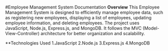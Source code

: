 #Employee Management System Documentation
**Overview**
This Employee Management System is designed to efficiently manage employee data, such as registering new employees, displaying a list of employees, updating employee information, and deleting employees. The project uses JavaScript, Node.js, Express.js, and MongoDB. It follows the MVC (Model-View-Controller) architecture for better organization and scalability.

**Technologies Used
1.JavaScript
2.Node.js
3.Express.js
4.MongoDB
